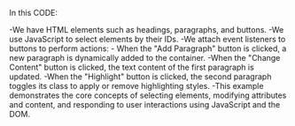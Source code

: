 In this CODE:

-We have HTML elements such as headings, paragraphs, and buttons.
-We use JavaScript to select elements by their IDs.
-We attach event listeners to buttons to perform actions:
           - When the "Add Paragraph" button is clicked, a new paragraph is dynamically added to the container.
           -When the "Change Content" button is clicked, the text content of the first paragraph is updated.
           -When the "Highlight" button is clicked, the second paragraph toggles its class to apply or remove highlighting styles.
-This example demonstrates the core concepts of selecting elements, modifying attributes and content, and responding to user interactions using JavaScript and the DOM. 

